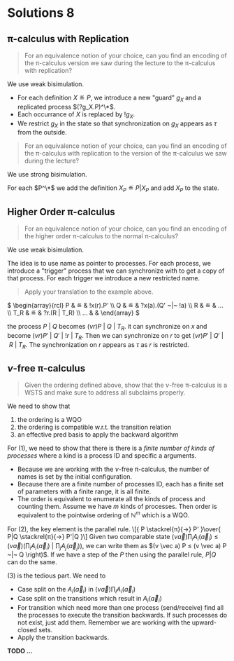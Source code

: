 # Solutions 8


## π-calculus with Replication

> For an equivalence notion of your choice, can you find an encoding of the π-calculus version we saw during the lecture to the π-calculus with replication?

We use weak bisimulation.

* For each definition $X ≝ P$, we introduce a new "guard" $g_X$ and a replicated process $(?g_X.P)^\*$.
* Each occurrance of $X$ is replaced by $!g_X$.
* We restrict $g_X$ in the state so that synchronization on $g_X$ appears as $τ$ from the outside.

> For an equivalence notion of your choice, can you find an encoding of the π-calculus with replication to the version of the π-calculus we saw during the lecture?

We use strong bisimulation.

For each $P^\*$ we add the definition $X_P ≝ P | X_P$ and add $X_P$ to the state.



## Higher Order π-calculus

> For an equivalence notion of your choice, can you find an encoding of the higher order π-calculus to the normal π-calculus?

We use weak bisimulation.

The idea is to use name as pointer to processes.
For each process, we introduce a "trigger" process that we can synchronize with to get a copy of that process.
For each trigger we introduce a new restricted name.

> Apply your translation to the example above.

$
\begin{array}{rcl}
P   & ≝ & !x(r).P' \\\\
Q   & ≝ & ?x(a).(Q' ~|~ !a) \\\\
R   & ≝ & … \\\\
T_R & ≝ & ?r.(R | T_R) \\\\
…   &   &
\end{array}
$

the process $P ~|~ Q$ becomes $(ν r) P ~|~ Q ~|~ T_R$.
it can synchronize on $x$ and become $(ν r) P' ~|~ Q' ~|~ !r ~|~ T_R$.
Then we can synchronize on $r$ to get $(ν r) P' ~|~ Q' ~|~ R ~|~ T_R$.
The synchronization on $r$ appears as $τ$ as $r$ is restricted.

## $ν$-free π-calculus

> Given the ordering defined above, show that the $ν$-free π-calculus is a WSTS and make sure to address all subclaims properly.

We need to show that
1. the ordering is a WQO
2. the ordering is compatible w.r.t. the transition relation
3. an effective pred basis to apply the backward algorithm

For (1), we need to show that there is there is a *finite number of kinds of processes* where a kind is a process ID and specific a arguments.
* Because we are working with the $ν$-free π-calculus, the number of names is set by the initial configuration.
* Because there are a finite number of processes ID, each has a finite set of parameters with a finite range, it is all finite.
* The order is equivalent to enumerate all the kinds of process and counting them.
  Assume we have $m$ kinds of processes.
  Then order is equivalent to the pointwise ordering of $ℕ^m$ which is a WQO.

For (2), the key element is the parallel rule.
\\[{
  P  \stackrel{π}{→}  P'
}\over{
  P|Q  \stackrel{π}{→}  P'|Q
}\\]
Given two comparable state $(ν \vec a) ∏_i A_i(\vec a_i) ≤ (ν \vec a) \left(∏_i A_i(\vec a_i) ~|~ ∏_j A_j(\vec a_j) \right)$, we can write them as $(ν \vec a) P ≤ (ν \vec a) P ~|~ Q \right)$.
If we have a step of the $P$ then using the parallel rule, $P|Q$ can do the same.

(3) is the tedious part.
We need to
* Case split on the $A_i(\vec a_i)$ in $(ν \vec a) ∏_i A_i(\vec a_i)$
* Case split on the transitions which result in $A_i(\vec a_i)$
* For transition which need more than one process (send/receive) find all the processes to execute the transition backwards.
  If such processes do not exist, just add them.
  Remember we are working with the upward-closed sets.
* Apply the transition backwards.

__TODO ...__
